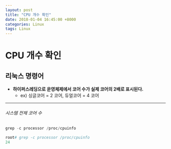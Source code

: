 ```yaml
---
layout: post
title: "CPU 개수 확인"
date: 2018-01-04 16:45:00 +8000
categories: Linux
tags: Linux
---
```

# CPU 개수 확인

## 리눅스 명령어

* **하이퍼스레딩으로 운영체제에서 코어 수가 실제 코어의 2배로 표시된다.**
  - ex) 싱글코어 = 2 코어, 듀얼코어 = 4 코어

------

###### 시스템 전체 코어 수

```c
grep -c processor /proc/cpuinfo
```

```ruby
root# grep -c processor /proc/cpuinfo
24
```




















